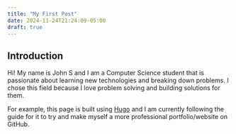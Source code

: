 ```yaml
---
title: "My First Post"
date: 2024-11-24T21:24:09-05:00
draft: true
---
```


## Introduction
Hi! My name is John S and I am a Computer Science student that is passionate about learning new technologies and breaking down problems. I chose this field because I love problem solving and building solutions for them.  

For example, this page is built using [Hugo](https://gohugo.io) and I am currently following the guide for it to try and make myself a more professional portfolio/website on GitHub.